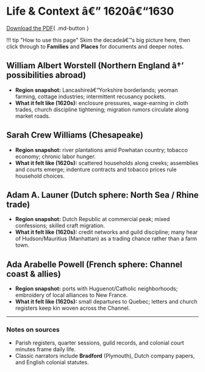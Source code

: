 ﻿# Life & Context â€” 1620â€“1630

[Download the PDF](../../downloads/decades/1620-1630/1620-1630-Ancestral-Lives.pdf){ .md-button }

!!! tip "How to use this page"
    Skim the decadeâ€™s big picture here, then click through to **Families** and **Places** for documents and deeper notes.

## William Albert Worstell (Northern England â†’ possibilities abroad)
- **Region snapshot:** Lancashireâ€“Yorkshire borderlands; yeoman farming, cottage industries; intermittent recusancy pockets.
- **What it felt like (1620s):** enclosure pressures, wage-earning in cloth trades, church discipline tightening; migration rumors circulate along market roads.

## Sarah Crew Williams (Chesapeake)
- **Region snapshot:** river plantations amid Powhatan country; tobacco economy; chronic labor hunger.
- **What it felt like (1620s):** scattered households along creeks; assemblies and courts emerge; indenture contracts and tobacco prices rule household choices.

## Adam A. Launer (Dutch sphere: North Sea / Rhine trade)
- **Region snapshot:** Dutch Republic at commercial peak; mixed confessions; skilled craft migration.
- **What it felt like (1620s):** credit networks and guild discipline; many hear of Hudson/Mauritius (Manhattan) as a trading chance rather than a farm town.

## Ada Arabelle Powell (French sphere: Channel coast & allies)
- **Region snapshot:** ports with Huguenot/Catholic neighborhoods; embroidery of local alliances to New France.
- **What it felt like (1620s):** small departures to Quebec; letters and church registers keep kin woven across the Channel.

---

### Notes on sources
- Parish registers, quarter sessions, guild records, and colonial court minutes frame daily life.  
- Classic narrators include **Bradford** (Plymouth), Dutch company papers, and English colonial statutes.  

